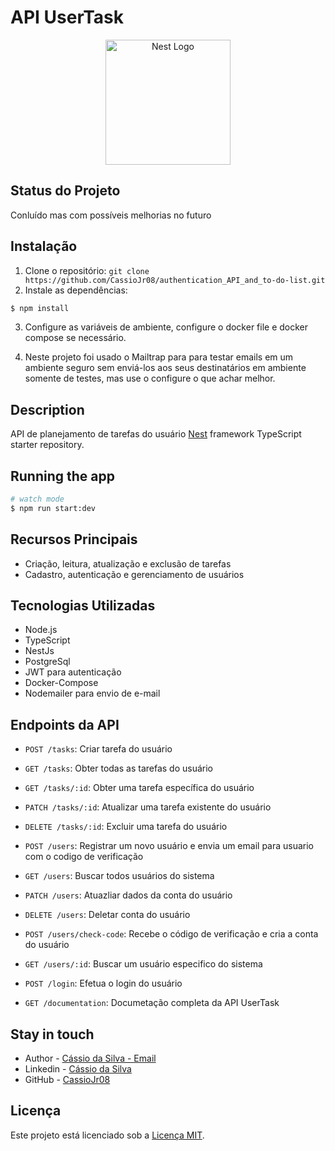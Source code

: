 # API UserTask

<p align="center">
  <a href="http://nestjs.com/" target="blank"><img src="https://nestjs.com/img/logo-small.svg" width="200" alt="Nest Logo" /></a>
</p>

[circleci-image]: https://img.shields.io/circleci/build/github/nestjs/nest/master?token=abc123def456
[circleci-url]: https://circleci.com/gh/nestjs/nest

## Status do Projeto

Conluído mas com possíveis melhorias no futuro

## Instalação

1. Clone o repositório: `git clone https://github.com/CassioJr08/authentication_API_and_to-do-list.git`
2. Instale as dependências: 
```bash
$ npm install
```
3. Configure as variáveis de ambiente, configure o docker file e docker compose se necessário.

4. Neste projeto foi usado o Mailtrap para para testar emails em um ambiente seguro sem enviá-los aos seus destinatários em ambiente somente de testes, mas use o configure o que achar melhor.

## Description

API de planejamento de tarefas do usuário
[Nest](https://github.com/nestjs/nest) framework TypeScript starter repository.

## Running the app

```bash
# watch mode
$ npm run start:dev
```
## Recursos Principais

- Criação, leitura, atualização e exclusão de tarefas
- Cadastro, autenticação e gerenciamento de usuários

## Tecnologias Utilizadas
- Node.js
- TypeScript
- NestJs
- PostgreSql
- JWT para autenticação
- Docker-Compose
- Nodemailer para envio de e-mail

## Endpoints da API
- `POST /tasks`: Criar tarefa do usuário
- `GET /tasks`: Obter todas as tarefas do usuário
- `GET /tasks/:id`: Obter uma tarefa específica do usuário
- `PATCH /tasks/:id`: Atualizar uma tarefa existente do usuário
- `DELETE /tasks/:id`: Excluir uma tarefa do usuário

- `POST /users`: Registrar um novo usuário e envia um email para usuario com o codigo de verificação
- `GET /users`: Buscar todos usuários do sistema
- `PATCH /users`: Atuazliar dados da conta do usuário
- `DELETE /users`: Deletar conta do usuário
- `POST /users/check-code`: Recebe o código de verificação e cria a conta do usuário
- `GET /users/:id`: Buscar um usuário especifico do sistema

- `POST /login`: Efetua o login do usuário

- `GET /documentation`: Documetação completa da API UserTask


## Stay in touch

- Author - [Cássio da Silva - Email](cassiojr0108@gmail.com)
- Linkedin - [Cássio da Silva](https://www.linkedin.com/in/c%C3%A1ssio-da-silva-254557285?lipi=urn%3Ali%3Apage%3Ad_flagship3_profile_view_base_contact_details%3B9LCis3CTRxOMxGnD5MPdtg%3D%3D)
- GitHub - [CassioJr08](https://github.com/CassioJr08)


## Licença
Este projeto está licenciado sob a [Licença MIT](LICENSE).

